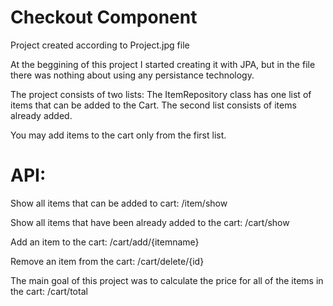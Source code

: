 # Checkout Component 
Project created according to Project.jpg file

At the beggining of this project I started creating it with JPA, but in the file there was nothing about using any persistance technology.

The project consists of two lists: The ItemRepository class has one list of items that can be added to the Cart.
The second list consists of items already added.

You may add items to the cart only from the first list.

# API:
Show all items that can be added to cart:
/item/show

Show all items that have been already added to the cart:
/cart/show

Add an item to the cart:
/cart/add/{itemname}

Remove an item from the cart:
/cart/delete/{id}

The main goal of this project was to calculate the price for all of the items in the cart:
/cart/total

